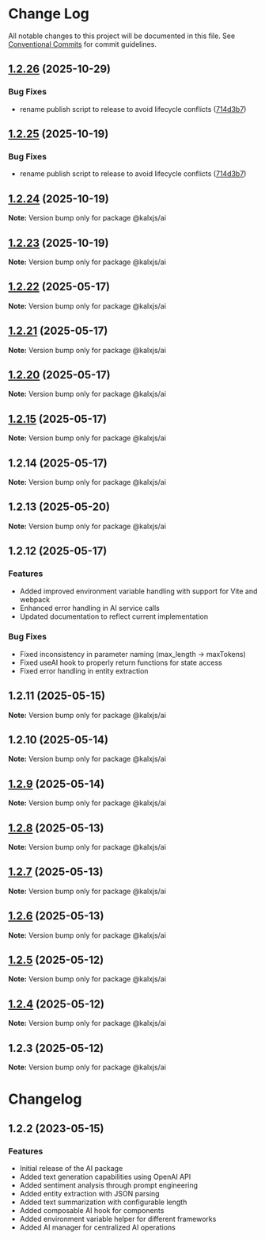 # Change Log

All notable changes to this project will be documented in this file.
See [Conventional Commits](https://conventionalcommits.org) for commit guidelines.

## [1.2.26](https://github.com/Odeneho-Calculus/kalxjs/compare/@kalxjs/ai@1.2.22...@kalxjs/ai@1.2.26) (2025-10-29)

### Bug Fixes

- rename publish script to release to avoid lifecycle conflicts ([714d3b7](https://github.com/Odeneho-Calculus/kalxjs/commit/714d3b77f043fdd0713b8198147a013c3f6e1c07))

## [1.2.25](https://github.com/Odeneho-Calculus/kalxjs/compare/@kalxjs/ai@1.2.22...@kalxjs/ai@1.2.25) (2025-10-19)

### Bug Fixes

- rename publish script to release to avoid lifecycle conflicts ([714d3b7](https://github.com/Odeneho-Calculus/kalxjs/commit/714d3b77f043fdd0713b8198147a013c3f6e1c07))

## [1.2.24](https://github.com/Odeneho-Calculus/kalxjs/compare/@kalxjs/ai@1.2.22...@kalxjs/ai@1.2.24) (2025-10-19)

**Note:** Version bump only for package @kalxjs/ai

## [1.2.23](https://github.com/Odeneho-Calculus/kalxjs/compare/@kalxjs/ai@1.2.22...@kalxjs/ai@1.2.23) (2025-10-19)

**Note:** Version bump only for package @kalxjs/ai

## [1.2.22](https://github.com/Odeneho-Calculus/kalxjs/compare/@kalxjs/ai@1.2.21...@kalxjs/ai@1.2.22) (2025-05-17)

**Note:** Version bump only for package @kalxjs/ai

## [1.2.21](https://github.com/Odeneho-Calculus/kalxjs/compare/@kalxjs/ai@1.2.20...@kalxjs/ai@1.2.21) (2025-05-17)

**Note:** Version bump only for package @kalxjs/ai

## [1.2.20](https://github.com/Odeneho-Calculus/kalxjs/compare/@kalxjs/ai@1.2.14...@kalxjs/ai@1.2.20) (2025-05-17)

**Note:** Version bump only for package @kalxjs/ai

## [1.2.15](https://github.com/Odeneho-Calculus/kalxjs/compare/@kalxjs/ai@1.2.14...@kalxjs/ai@1.2.15) (2025-05-17)

**Note:** Version bump only for package @kalxjs/ai

## 1.2.14 (2025-05-17)

**Note:** Version bump only for package @kalxjs/ai

## 1.2.13 (2025-05-20)

**Note:** Version bump only for package @kalxjs/ai

## 1.2.12 (2025-05-17)

### Features

- Added improved environment variable handling with support for Vite and webpack
- Enhanced error handling in AI service calls
- Updated documentation to reflect current implementation

### Bug Fixes

- Fixed inconsistency in parameter naming (max_length → maxTokens)
- Fixed useAI hook to properly return functions for state access
- Fixed error handling in entity extraction

## 1.2.11 (2025-05-15)

**Note:** Version bump only for package @kalxjs/ai

## 1.2.10 (2025-05-14)

**Note:** Version bump only for package @kalxjs/ai

## [1.2.9](https://github.com/Odeneho-Calculus/kalxjs/compare/@kalxjs/ai@1.2.8...@kalxjs/ai@1.2.9) (2025-05-14)

**Note:** Version bump only for package @kalxjs/ai

## [1.2.8](https://github.com/Odeneho-Calculus/kalxjs/compare/@kalxjs/ai@1.2.7...@kalxjs/ai@1.2.8) (2025-05-13)

**Note:** Version bump only for package @kalxjs/ai

## [1.2.7](https://github.com/Odeneho-Calculus/kalxjs/compare/@kalxjs/ai@1.2.6...@kalxjs/ai@1.2.7) (2025-05-13)

**Note:** Version bump only for package @kalxjs/ai

## [1.2.6](https://github.com/Odeneho-Calculus/kalxjs/compare/@kalxjs/ai@1.2.5...@kalxjs/ai@1.2.6) (2025-05-13)

**Note:** Version bump only for package @kalxjs/ai

## [1.2.5](https://github.com/Odeneho-Calculus/kalxjs/compare/@kalxjs/ai@1.2.4...@kalxjs/ai@1.2.5) (2025-05-12)

**Note:** Version bump only for package @kalxjs/ai

## [1.2.4](https://github.com/Odeneho-Calculus/kalxjs/compare/@kalxjs/ai@1.2.3...@kalxjs/ai@1.2.4) (2025-05-12)

**Note:** Version bump only for package @kalxjs/ai

## 1.2.3 (2025-05-12)

**Note:** Version bump only for package @kalxjs/ai

# Changelog

## 1.2.2 (2023-05-15)

### Features

- Initial release of the AI package
- Added text generation capabilities using OpenAI API
- Added sentiment analysis through prompt engineering
- Added entity extraction with JSON parsing
- Added text summarization with configurable length
- Added composable AI hook for components
- Added environment variable helper for different frameworks
- Added AI manager for centralized AI operations
